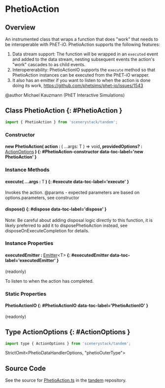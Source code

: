 # PhetioAction

## Overview

An instrumented class that wraps a function that does "work" that needs to be interoperable with PhET-iO.
PhetioAction supports the following features:

1. Data stream support: The function will be wrapped in an `executed` event and added to the data stream, nesting
subsequent events the action's "work" cascades to as child events.
2. Interopererability: PhetioActionIO supports the `execute` method so that PhetioAction instances can be executed
from the PhET-iO wrapper.
3. It also has an emitter if you want to listen to when the action is done doing its work, https://github.com/phetsims/phet-io/issues/1543

@author Michael Kauzmann (PhET Interactive Simulations)

## Class PhetioAction {: #PhetioAction }


```js
import { PhetioAction } from 'scenerystack/tandem';
```
### Constructor

#### new PhetioAction( action : <span style="font-weight: 400;">( ...args: T ) =&gt; <span style="color: hsla(calc(var(--md-hue) + 180deg),80%,40%,1);">void</span></span>, providedOptions? : <span style="font-weight: 400;">[ActionOptions](../tandem/PhetioAction.md#ActionOptions)</span> ) {: #PhetioAction-constructor data-toc-label='new PhetioAction' }

### Instance Methods

#### execute( ...args : <span style="font-weight: 400;">T</span> ) {: #execute data-toc-label='execute' }

Invokes the action.
@params - expected parameters are based on options.parameters, see constructor

#### dispose() {: #dispose data-toc-label='dispose' }

Note: Be careful about adding disposal logic directly to this function, it is likely preferred to add it to
disposePhetioAction instead, see disposeOnExecuteCompletion for details.

### Instance Properties

#### executedEmitter : <span style="font-weight: 400;">[Emitter](../axon/Emitter.md)&lt;T&gt;</span> {: #executedEmitter data-toc-label='executedEmitter' }

(readonly)

To listen to when the action has completed.

### Static Properties

#### PhetioActionIO {: #PhetioActionIO data-toc-label='PhetioActionIO' }

(readonly)



## Type ActionOptions {: #ActionOptions }


```js
import type { ActionOptions } from 'scenerystack/tandem';
```


StrictOmit&lt;PhetioDataHandlerOptions, "phetioOuterType"&gt;



## Source Code

See the source for [PhetioAction.ts](https://github.com/phetsims/tandem/blob/main/js/PhetioAction.ts) in the [tandem](https://github.com/phetsims/tandem) repository.
